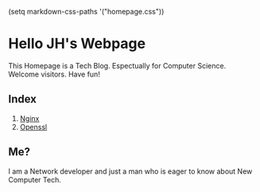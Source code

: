 (setq markdown-css-paths '("homepage.css"))

# Hello JH's Webpage

This Homepage is a Tech Blog. Espectually for Computer Science.  
Welcome visitors. Have fun!


## Index

1. [Nginx](nginx.md)
2. [Openssl](openssl.md)

## Me?

I am a Network developer and just a man who is eager to know about New Computer Tech.  
